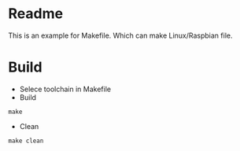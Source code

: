 # Readme
  This is an example for Makefile.
  Which can make Linux/Raspbian file.

# Build
- Selece toolchain in Makefile
- Build
```
make
```
- Clean
```
make clean
```


